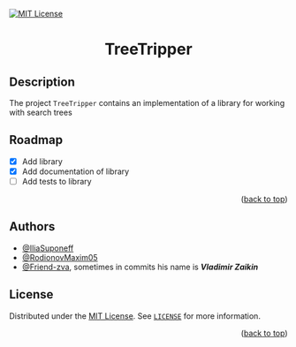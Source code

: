 [//]: # (Project readme template from https://github.com/othneildrew/Best-README-Template/)
<a name="readme-top"></a>

[![MIT License](https://img.shields.io/badge/License-MIT-green.svg)](https://choosealicense.com/licenses/mit/)

<h1 align="center">TreeTripper</h1>

## Description
The project `TreeTripper` contains an implementation of a library for working with search trees

## Roadmap

- [x] Add library
- [x] Add documentation of library
- [ ] Add tests to library

<p align="right">(<a href="#readme-top">back to top</a>)</p>

## Authors

- [@IliaSuponeff](https://github.com/IliaSuponeff)
- [@RodionovMaxim05](https://github.com/RodionovMaxim05)
- [@Friend-zva](https://github.com/Friend-zva), sometimes in commits his name is _**Vladimir Zaikin**_

## License

Distributed under the [MIT License](https://choosealicense.com/licenses/mit/). See [`LICENSE`](LICENSE) for more information.

<p align="right">(<a href="#readme-top">back to top</a>)</p>
